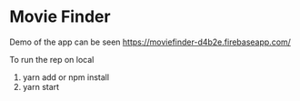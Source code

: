 # Movie Finder

Demo of the app can be seen
https://moviefinder-d4b2e.firebaseapp.com/

To run the rep on local

1. yarn add or npm install
2. yarn start


